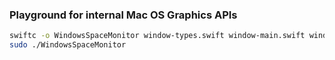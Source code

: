 ### Playground for internal Mac OS Graphics APIs

```bash
swiftc -o WindowsSpaceMonitor window-types.swift window-main.swift window-delegate.swift && \
sudo ./WindowsSpaceMonitor
```
